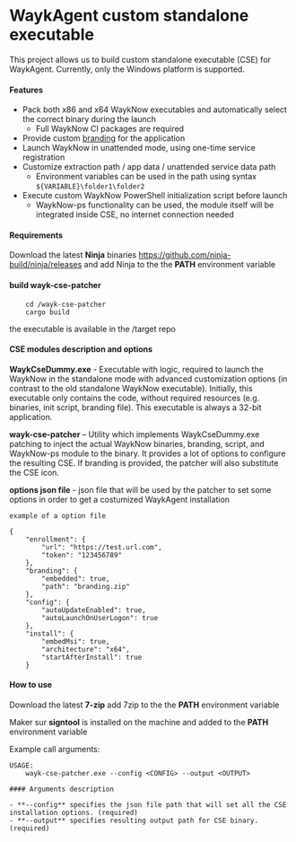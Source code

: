 # WaykAgent custom standalone executable

This project allows us to build custom standalone executable (CSE) for WaykAgent.
Currently, only the Windows platform is supported.

#### Features 
- Pack both x86 and x64 WaykNow executables and automatically select the correct binary during the launch
	- Full WaykNow CI packages are required
- Provide custom [branding](https://helpwayk.devolutions.net/advanced_whitelabelbranding.html) for the application
- Launch WaykNow in unattended mode, using one-time service registration
- Customize extraction path / app data / unattended service data path
	- Environment variables can be used in the path using syntax `${VARIABLE}\folder1\folder2`
- Execute custom WaykNow PowerShell initialization script before launch
	- WaykNow-ps functionality can be used, the module itself will be integrated inside CSE, no internet connection needed

#### Requirements

Download the latest **Ninja** binaries https://github.com/ninja-build/ninja/releases and add Ninja to the the **PATH** environment variable

#### build wayk-cse-patcher

```
    cd /wayk-cse-patcher
    cargo build
```
the executable is available in the /target repo

#### CSE modules description and options

**WaykCseDummy.exe** - Executable with logic, required to launch the WaykNow in the standalone mode with advanced customization options (in contrast to the old standalone WaykNow executable). Initially, this executable only contains the code, without required resources (e.g. binaries, init script, branding file). This executable is always a 32-bit application.

**wayk-cse-patcher** – Utility which implements WaykCseDummy.exe patching to inject the actual WaykNow binaries, branding, script, and WaykNow-ps module to the binary. It provides a lot of options to configure the resulting CSE. If branding is provided, the patcher will also substitute the CSE icon.

**options json file** - json file that will be used by the patcher to set some options in order to get a costumized WaykAgent installation

```
example of a option file

{
    "enrollment": {
        "url": "https://test.url.com",
        "token": "123456789"
    },
    "branding": {
        "embedded": true,
        "path": "branding.zip"
    },
    "config": {
        "autoUpdateEnabled": true,
        "autoLaunchOnUserLogon": true
    },
    "install": {
        "embedMsi": true,
        "architecture": "x64",
        "startAfterInstall": true
    }

```

#### How to use

Download the latest **7-zip** add 7zip to the the **PATH** environment variable

Maker sur **signtool** is installed on the machine and added to the **PATH** environment variable

Example call arguments:
```
USAGE:
    wayk-cse-patcher.exe --config <CONFIG> --output <OUTPUT>

#### Arguments description

- **--config** specifies the json file path that will set all the CSE installation options. (required)
- **--output** specifies resulting output path for CSE binary. (required)